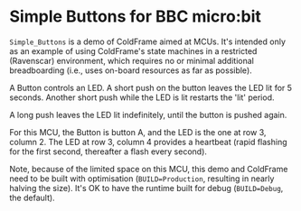 # Simple Buttons for BBC micro:bit #

`Simple_Buttons` is a demo of ColdFrame aimed at MCUs. It's intended
only as an example of using ColdFrame's state machines in a restricted
(Ravenscar) environment, which requires no or minimal additional
breadboarding (i.e., uses on-board resources as far as possible).

A Button controls an LED. A short push on the button leaves the LED
lit for 5 seconds. Another short push while the LED is lit restarts
the 'lit' period.

A long push leaves the LED lit indefinitely, until the button is
pushed again.

For this MCU, the Button is button A, and the LED is the one at row 3,
column 2. The LED at row 3, column 4 provides a heartbeat (rapid
flashing for the first second, thereafter a flash every second).

Note, because of the limited space on this MCU, this demo and
ColdFrame need to be built with optimisation (`BUILD=Production`,
resulting in nearly halving the size). It's OK to have the runtime
built for debug (`BUILD=Debug`, the default).

<!-- Actually, the problem with ColdFrame is that the Ticker task
overflowed its stack when unoptimised! -->
